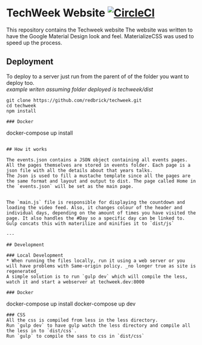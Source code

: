 # TechWeek Website [![CircleCI](https://circleci.com/gh/redbrick/TechWeek.svg?style=svg)](https://circleci.com/gh/redbrick/TechWeek)
This repository contains the Techweek website
The website was written to have the Google Material Design look and feel. MaterializeCSS was used to speed up the process.  

## Deployment

To deploy to a server just run from the parent of of the folder you want to deploy too.  
_example writen assuming folder deployed is techweek/dist_
```
git clone https://github.com/redbrick/techweek.git
cd techweek
npm install

### Docker
```
docker-compose up install
```

## How it works

The events.json contains a JSON object containing all events pages.
All the pages themselves are stored in events folder. Each page is a json file with all the details about that years talks.
The Json is used to fill a mustache template since all the pages are the same format and layout and output to dist. The page called Home in the `events.json` will be set as the main page.


The `main.js` file is responsible for displaying the countdown and loading the video feed. Also, it changes colour of the header and individual days, depending on the amount of times you have visited the page. It also handles the #Day so a specific day can be linked to.
Gulp concats this with materilize and minifies it to `dist/js`

---

## Development

### Local Development
* When running the files locally, run it using a web server or you will have problems with Same-origin policy. _no longer true as site is regenerated_
A simple solution is to run `gulp dev` which will compile the less, watch it and start a webserver at techweek.dev:8000

### Docker
```
docker-compose up install
docker-compose up dev
```
### CSS
All the css is compiled from less in the less directory.
Run `gulp dev` to have gulp watch the less directory and compile all the less in to `dist/css`.
Run `gulp` to compile the sass to css in `dist/css`
